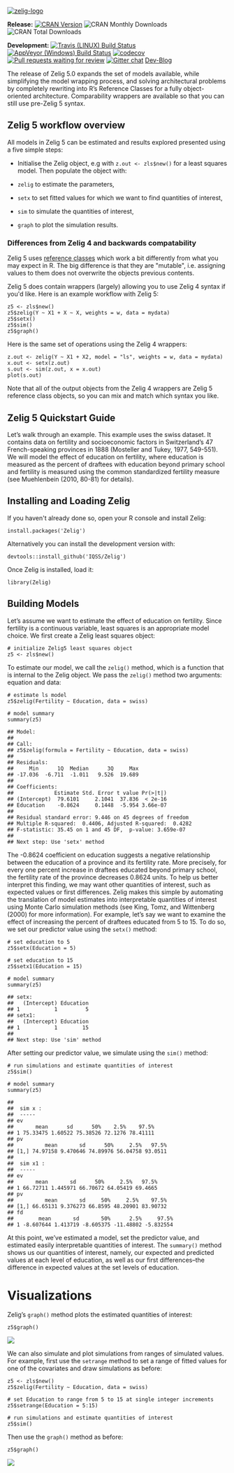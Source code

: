 <!-- README.md is generated from README.Rmd. Please edit that file -->
[![zelig-logo](README_files/img/zelig.png)](http://zeligproject.org)

<!--- Badges ----->
**Release:** [![CRAN
Version](http://www.r-pkg.org/badges/version/Zelig)](http://cran.r-project.org/package=Zelig)
![CRAN Monthly
Downloads](http://cranlogs.r-pkg.org/badges/last-month/Zelig) ![CRAN
Total Downloads](http://cranlogs.r-pkg.org/badges/grand-total/Zelig)

**Development:** [![Travis (LINUX) Build
Status](https://travis-ci.org/IQSS/Zelig.svg?branch=master)](https://travis-ci.org/IQSS/Zelig)
[![AppVeyor (Windows) Build
Status](https://ci.appveyor.com/api/projects/status/github/IQSS/Zelig?branch=master&svg=true)](https://ci.appveyor.com/project/IQSS/Zelig)
[![codecov](https://codecov.io/gh/IQSS/Zelig/branch/master/graph/badge.svg)](https://codecov.io/gh/IQSS/Zelig)
[![Pull requests waiting for
review](https://badge.waffle.io/iqss/zelig.svg?label=development)](https://waffle.io/iqss/zelig)
[![Gitter
chat](https://badges.gitter.im/Zelig-dev/gitter.png)](https://gitter.im/Zelig-dev/Lobby?utm_source=share-link&utm_medium=link&utm_campaign=share-link)
[Dev-Blog](https://medium.com/zelig-dev)

The release of Zelig 5.0 expands the set of models available, while
simplifying the model wrapping process, and solving architectural
problems by completely rewriting into R’s Reference Classes for a fully
object-oriented architecture. Comparability wrappers are available so
that you can still use pre-Zelig 5 syntax.

Zelig 5 workflow overview
-------------------------

All models in Zelig 5 can be estimated and results explored presented
using a five simple steps:

-   Initialise the Zelig object, e.g with `z.out <- zls$new()` for a
    least squares model. Then populate the object with:

-   `zelig` to estimate the parameters,

-   `setx` to set fitted values for which we want to find quantities of
    interest,

-   `sim` to simulate the quantities of interest,

-   `graph` to plot the simulation results.

### Differences from Zelig 4 and backwards compatability

Zelig 5 uses [reference classes](http://adv-r.had.co.nz/R5.html) which
work a bit differently from what you may expect in R. The big difference
is that they are "mutable", i.e. assigning values to them does not
overwrite the objects previous contents.

Zelig 5 does contain wrappers (largely) allowing you to use Zelig 4
syntax if you'd like. Here is an example workflow with Zelig 5:

    z5 <- zls$new()
    z5$zelig(Y ~ X1 + X ~ X, weights = w, data = mydata)
    z5$setx()
    z5$sim()
    z5$graph()

Here is the same set of operations using the Zelig 4 wrappers:

    z.out <- zelig(Y ~ X1 + X2, model = "ls", weights = w, data = mydata)
    x.out <- setx(z.out)
    s.out <- sim(z.out, x = x.out)
    plot(s.out)

Note that all of the output objects from the Zelig 4 wrappers are Zelig
5 reference class objects, so you can mix and match which syntax you
like.

Zelig 5 Quickstart Guide
------------------------

Let’s walk through an example. This example uses the swiss dataset. It
contains data on fertility and socioeconomic factors in Switzerland’s 47
French-speaking provinces in 1888 (Mosteller and Tukey, 1977, 549-551).
We will model the effect of education on fertility, where education is
measured as the percent of draftees with education beyond primary school
and fertility is measured using the common standardized fertility
measure (see Muehlenbein (2010, 80-81) for details).

Installing and Loading Zelig
----------------------------

If you haven't already done so, open your R console and install Zelig:

    install.packages('Zelig')

Alternatively you can install the development version with:

    devtools::install_github('IQSS/Zelig')

Once Zelig is installed, load it:

    library(Zelig)

Building Models
---------------

Let’s assume we want to estimate the effect of education on fertility.
Since fertility is a continuous variable, least squares is an
appropriate model choice. We first create a Zelig least squares object:

    # initialize Zelig5 least squares object
    z5 <- zls$new()

To estimate our model, we call the `zelig()` method, which is a function
that is internal to the Zelig object. We pass the `zelig()` method two
arguments: equation and data:

    # estimate ls model
    z5$zelig(Fertility ~ Education, data = swiss)

    # model summary
    summary(z5)

    ## Model: 
    ## 
    ## Call:
    ## z5$zelig(formula = Fertility ~ Education, data = swiss)
    ## 
    ## Residuals:
    ##     Min      1Q  Median      3Q     Max 
    ## -17.036  -6.711  -1.011   9.526  19.689 
    ## 
    ## Coefficients:
    ##             Estimate Std. Error t value Pr(>|t|)
    ## (Intercept)  79.6101     2.1041  37.836  < 2e-16
    ## Education    -0.8624     0.1448  -5.954 3.66e-07
    ## 
    ## Residual standard error: 9.446 on 45 degrees of freedom
    ## Multiple R-squared:  0.4406, Adjusted R-squared:  0.4282 
    ## F-statistic: 35.45 on 1 and 45 DF,  p-value: 3.659e-07
    ## 
    ## Next step: Use 'setx' method

The -0.8624 coefficient on education suggests a negative relationship
between the education of a province and its fertility rate. More
precisely, for every one percent increase in draftees educated beyond
primary school, the fertility rate of the province decreases 0.8624
units. To help us better interpret this finding, we may want other
quantities of interest, such as expected values or first differences.
Zelig makes this simple by automating the translation of model estimates
into interpretable quantities of interest using Monte Carlo simulation
methods (see King, Tomz, and Wittenberg (2000) for more information).
For example, let’s say we want to examine the effect of increasing the
percent of draftees educated from 5 to 15. To do so, we set our
predictor value using the `setx()` method:

    # set education to 5
    z5$setx(Education = 5)

    # set education to 15
    z5$setx1(Education = 15)

    # model summary
    summary(z5)

    ## setx:
    ##   (Intercept) Education
    ## 1           1         5
    ## setx1:
    ##   (Intercept) Education
    ## 1           1        15
    ## 
    ## Next step: Use 'sim' method

After setting our predictor value, we simulate using the `sim()` method:

    # run simulations and estimate quantities of interest
    z5$sim()

    # model summary
    summary(z5)

    ## 
    ##  sim x :
    ##  -----
    ## ev
    ##       mean      sd      50%    2.5%    97.5%
    ## 1 75.33475 1.60522 75.38526 72.1276 78.41111
    ## pv
    ##          mean       sd      50%     2.5%   97.5%
    ## [1,] 74.97158 9.470646 74.89976 56.04758 93.0511
    ## 
    ##  sim x1 :
    ##  -----
    ## ev
    ##       mean       sd      50%     2.5%   97.5%
    ## 1 66.72711 1.445971 66.70672 64.05419 69.4665
    ## pv
    ##          mean       sd     50%     2.5%    97.5%
    ## [1,] 66.65131 9.376273 66.8595 48.20901 83.90732
    ## fd
    ##        mean       sd       50%      2.5%     97.5%
    ## 1 -8.607644 1.413719 -8.605375 -11.48802 -5.832554

At this point, we’ve estimated a model, set the predictor value, and
estimated easily interpretable quantities of interest. The `summary()`
method shows us our quantities of interest, namely, our expected and
predicted values at each level of education, as well as our first
differences–the difference in expected values at the set levels of
education.

Visualizations
==============

Zelig’s `graph()` method plots the estimated quantities of interest:

    z5$graph()

![](README_files/figure-markdown_strict/example_plot_graph-1.png)

We can also simulate and plot simulations from ranges of simulated
values. For example, first use the `setrange` method to set a range of
fitted values for one of the covariates and draw simulations as before:

    z5 <- zls$new()
    z5$zelig(Fertility ~ Education, data = swiss)

    # set Education to range from 5 to 15 at single integer increments
    z5$setrange(Education = 5:15)

    # run simulations and estimate quantities of interest
    z5$sim()

Then use the `graph()` method as before:

    z5$graph()

![](README_files/figure-markdown_strict/example_plot_ci_plot-1.png)

